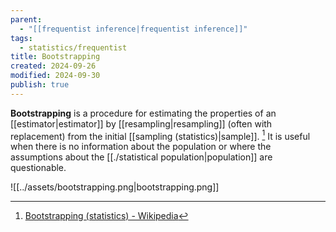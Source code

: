 ```yaml
---
parent:
  - "[[frequentist inference|frequentist inference]]"
tags:
  - statistics/frequentist
title: Bootstrapping
created: 2024-09-26
modified: 2024-09-30
publish: true
---
```

**Bootstrapping** is a procedure for estimating the properties of an [[estimator|estimator]] by [[resampling|resampling]] (often with replacement) from the initial [[sampling (statistics)|sample]]. [^1] It is useful when there is no information about the population or where the assumptions about the [[./statistical population|population]] are questionable.

![[../assets/bootstrapping.png|bootstrapping.png]]


[^1]: [Bootstrapping (statistics) - Wikipedia](https://en.wikipedia.org/wiki/Bootstrapping_(statistics))
